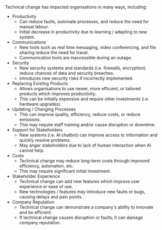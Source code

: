 Technical change has impacted organisations in many ways, including:
- Productivity 
    - Can reduce faults, automate processes, and reduce the need for manual labour.
    - Initial decrease in productivity due to learning / adapting to new system.
- Communications
    - New tools such as real time messaging, video conferencing, and file sharing reduce the need for travel.
    - Communication tools are inaccessible during an outage. 
- Security
    - New security systems and standards (i.e. firewalls, encryption) reduce chances of data and security breaches.
    - Introduces new security risks if incorrectly implemented.
- Replacing Existing Products
    - Allows organisations to use newer, more efficient, or tailored products which improves productivity.
    - This can be initially expensive and require other investments (i.e. hardware upgrades).
- Updating / Changing Processes
    - This can improve quality, efficiency, reduce costs, or reduce emissions.
    - This may require staff training and/or cause disruption or downtime. 
 - Support for Stakeholders
    - New systems (i.e. AI chatbot) can improve access to information and quickly resolve problems.
    - May anger stakeholders due to lack of human interaction when AI cannot help.
- Costs
    - Technical change may reduce long-term costs through improved efficiency, automation, etc.
    - This may require significant initial investment.
- Stakeholder Experience
    - Technical change can add new features which improve user experience or ease of use.
    - New technologies / features may introduce new faults or bugs, causing delays and pain points.
- Company Reputation
    - Technical change can demonstrate a company's ability to innovate and be efficient.
    - If technical change causes disruption or faults, it can damage company reputation.